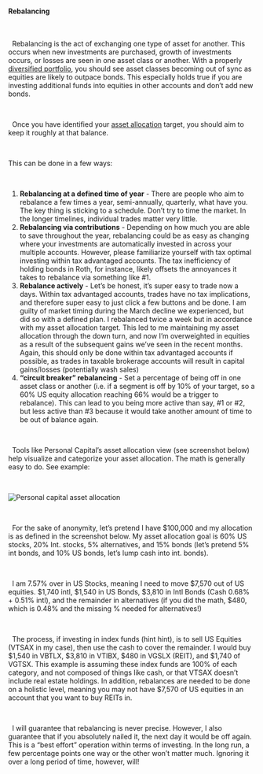 #### Rebalancing

&nbsp;  

  Rebalancing is the act of exchanging one type of asset for another. This occurs when new investments are purchased, growth of investments occurs, or losses are seen in one asset class or another. With a properly [diversified portfolio](/investments/diversification), you should see asset classes becoming out of sync as equities are likely to outpace bonds. This especially holds true if you are investing additional funds into equities in other accounts and don’t add new bonds.

&nbsp;  

  Once you have identified your [asset allocation](/investments/asset-allocation) target, you should aim to keep it roughly at that balance. 

&nbsp;  

This can be done in a few ways:

&nbsp;  

1. **Rebalancing at a defined time of year** - There are people who aim to rebalance a few times a year, semi-annually, quarterly, what have you. The key thing is sticking to a schedule. Don’t try to time the market. In the longer timelines, individual trades matter very little.
1. **Rebalancing via contributions** - Depending on how much you are able to save throughout the year, rebalancing could be as easy as changing where your investments are automatically invested in across your multiple accounts. However, please familiarize yourself with tax optimal investing within tax advantaged accounts. The tax inefficiency of holding bonds in Roth, for instance, likely offsets the annoyances it takes to rebalance via something like #1.
1. **Rebalance actively** - Let’s be honest, it’s super easy to trade now a days. Within tax advantaged accounts, trades have no tax implications, and therefore super easy to just click a few buttons and be done. I am guilty of market timing during the March decline we experienced, but did so with a defined plan. I rebalanced twice a week but in accordance with my asset allocation target. This led to me maintaining my asset allocation through the down turn, and now I’m overweighted in equities as a result of the subsequent gains we’ve seen in the recent months. Again, this should only be done within tax advantaged accounts if possible, as trades in taxable brokerage accounts will result in capital gains/losses (potentially wash sales)
1. **“circuit breaker” rebalancing** - Set a percentage of being off in one asset class or another (i.e. if a segment is off by 10% of your target, so a 60% US equity allocation reaching 66% would be a trigger to rebalance). This can lead to you being more active than say, #1 or #2, but less active than #3 because it would take another amount of time to be out of balance again.

&nbsp;  

  Tools like Personal Capital’s asset allocation view (see screenshot below) help visualize and categorize your asset allocation. The math is generally easy to do. See example:

&nbsp;  

![Personal capital asset allocation](/asset-allocation-pc.png)

&nbsp;  

  For the sake of anonymity, let’s pretend I have $100,000 and my allocation is as defined in the screenshot below. My asset allocation goal is 60% US stocks, 20% Int. stocks, 5% alternatives, and 15% bonds (let’s pretend 5% int bonds, and 10% US bonds, let’s lump cash into int. bonds). 

&nbsp;  

  I am 7.57% over in US Stocks, meaning I need to move $7,570 out of US equities.
$1,740 intl, $1,540 in US Bonds, $3,810 in Intl Bonds (Cash 0.68% + 0.51% intl), and the remainder in alternatives (if you did the math, $480, which is 0.48% and the missing % needed for alternatives!)

&nbsp;  

  The process, if investing in index funds (hint hint), is to sell US Equities (VTSAX in my case), then use the cash to cover the remainder. I would buy $1,540 in VBTLX, $3,810 in VTIBX, $480 in VGSLX (REIT), and $1,740 of VGTSX. This example is assuming these index funds are 100% of each category, and not composed of things like cash, or that VTSAX doesn’t include real estate holdings. In addition, rebalances are needed to be done on a holistic level, meaning you may not have $7,570 of US equities in an account that you want to buy REITs in.

&nbsp;  

  I will guarantee that rebalancing is never precise. However, I also guarantee that if you absolutely nailed it, the next day it would be off again. This is a “best effort” operation within terms of investing. In the long run, a few percentage points one way or the other won’t matter much. Ignoring it over a long period of time, however, will!
